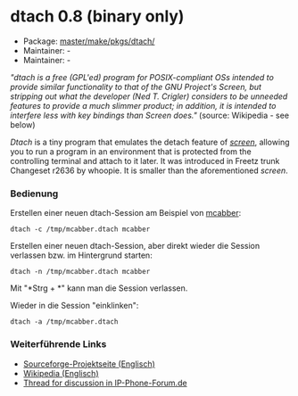 # dtach 0.8 (binary only)
 - Package: [master/make/pkgs/dtach/](https://github.com/Freetz-NG/freetz-ng/tree/master/make/pkgs/dtach/)
 - Maintainer: -
 - Maintainer: -

*"dtach is a free (GPL'ed) program for POSIX-compliant OSs intended to
provide similar functionality to that of the GNU Project's Screen, but
stripping out what the developer (Ned T. Crigler) considers to be
unneeded features to provide a much slimmer product; in addition, it is
intended to interfere less with key bindings than Screen does."*
(source: Wikipedia - see below)

*Dtach* is a tiny program that emulates the detach feature of
*[screen](screen.md)*, allowing you to run a program in an
environment that is protected from the controlling terminal and attach
to it later. It was introduced in Freetz trunk
Changeset r2636
by whoopie. It is smaller than the aforementioned *screen*.

### Bedienung

Erstellen einer neuen dtach-Session am Beispiel von
[mcabber](mcabber.md):

```
dtach -c /tmp/mcabber.dtach mcabber
```

Erstellen einer neuen dtach-Session, aber direkt wieder die Session
verlassen bzw. im Hintergrund starten:

```
dtach -n /tmp/mcabber.dtach mcabber
```

Mit "*Strg + *" kann man die Session verlassen.

Wieder in die Session "einklinken":

```
dtach -a /tmp/mcabber.dtach
```

### Weiterführende Links

-   [Sourceforge-Projektseite
    (Englisch)](http://dtach.sourceforge.net)
-   [Wikipedia
    (Englisch)](http://en.wikipedia.org/wiki/Dtach)
-   [Thread for discussion in
    IP-Phone-Forum.de](http://www.ip-phone-forum.de/showthread.php?t=176923)

